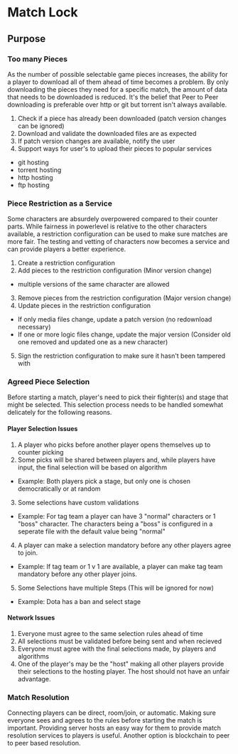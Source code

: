 # Match Lock

## Purpose

### Too many Pieces
As the number of possible selectable game pieces increases, the ability for a player to download all of them ahead of time becomes a problem. By only downloading the pieces they need for a specific match, the amount of data that needs to be downloaded is reduced. It's the belief that Peer to Peer downloading is preferable over http or git but torrent isn't always available.

1. Check if a piece has already been downloaded (patch version changes can be ignored)
2. Download and validate the downloaded files are as expected
3. If patch version changes are available, notify the user
4. Support ways for user's to upload their pieces to popular services
  - git hosting
  - torrent hosting
  - http hosting
  - ftp hosting


### Piece Restriction as a Service
Some characters are absurdely overpowered compared to their counter parts. While fairness in powerlevel is relative to the other characters available, a restriction configuration can be used to make sure matches are more fair. The testing and vetting of characters now becomes a service and can provide players a better experience.

1. Create a restriction configuration
2. Add pieces to the restriction configuration (Minor version change)
  - multiple versions of the same character are allowed
3. Remove pieces from the restriction configuration (Major version change)
4. Update pieces in the restriction configuration
  - If only media files change, update a patch version (no redownload necessary)
  - If one or more logic files change, update the major version (Consider old one removed and updated one as a new character)
5. Sign the restriction configuration to make sure it hasn't been tampered with


### Agreed Piece Selection
Before starting a match, player's need to pick their fighter(s) and stage that might be selected. This selection process needs to be handled somewhat delicately for the following reasons.

#### Player Selection Issues
1. A player who picks before another player opens themselves up to counter picking
2. Some picks will be shared between players and, while players have input, the final selection will be based on algorithm
  - Example: Both players pick a stage, but only one is chosen democratically or at random
3. Some selections have custom validations
  - Example: For tag team a player can have 3 "normal" characters or 1 "boss" character. The characters being a "boss" is configured in a seperate file with the default value being "normal"
4. A player can make a selection mandatory before any other players agree to join.
  - Example: If tag team or 1 v 1 are available, a player can make tag team mandatory before any other player joins.
5. Some Selections have multiple Steps (This will be ignored for now)
  - Example: Dota has a ban and select stage

#### Network Issues
1. Everyone must agree to the same selection rules ahead of time
2. All selections must be validated before being sent and when recieved
3. Everyone must agree with the final selections made, by players and algorithms
4. One of the player's may be the "host" making all other players provide their selections to the hosting player. The host should not have an unfair advantage.


### Match Resolution
Connecting players can be direct, room/join, or automatic. Making sure everyone sees and agrees to the rules before starting the match is important. Providing server hosts an easy way for them to provide match resolution services to players is useful. Another option is blockchain to peer to peer based resolution.


